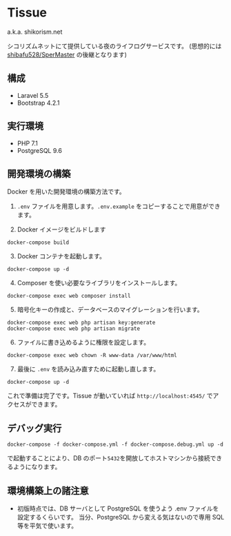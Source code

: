 # Tissue

a.k.a. shikorism.net

シコリズムネットにて提供している夜のライフログサービスです。
(思想的には [shibafu528/SperMaster](https://github.com/shibafu528/SperMaster) の後継となります)

## 構成

- Laravel 5.5
- Bootstrap 4.2.1

## 実行環境

- PHP 7.1
- PostgreSQL 9.6

## 開発環境の構築

Docker を用いた開発環境の構築方法です。

1. `.env` ファイルを用意します。`.env.example` をコピーすることで用意ができます。

2. Docker イメージをビルドします

```
docker-compose build
```

3. Docker コンテナを起動します。

```
docker-compose up -d
```

4. Composer を使い必要なライブラリをインストールします。

```
docker-compose exec web composer install
```

5. 暗号化キーの作成と、データベースのマイグレーションを行います。

```
docker-compose exec web php artisan key:generate
docker-compose exec web php artisan migrate
```

6. ファイルに書き込めるように権限を設定します。

```
docker-compose exec web chown -R www-data /var/www/html
```

7. 最後に `.env` を読み込み直すために起動し直します。

```
docker-compose up -d
```

これで準備は完了です。Tissue が動いていれば `http://localhost:4545/` でアクセスができます。

## デバッグ実行

```
docker-compose -f docker-compose.yml -f docker-compose.debug.yml up -d
```

で起動することにより、DB のポート`5432`を開放してホストマシンから接続できるようになります。

## 環境構築上の諸注意

- 初版時点では、DB サーバとして PostgreSQL を使うよう .env ファイルを設定するくらいです。
  当分、PostgreSQL から変える気はないので専用 SQL 等を平気で使います。
